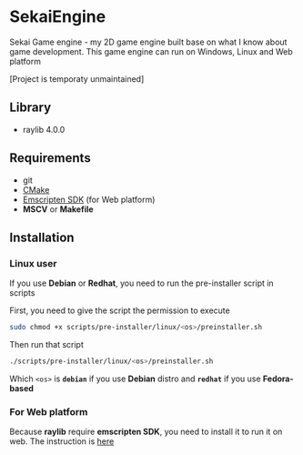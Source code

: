 # SekaiEngine
Sekai Game engine - my 2D game engine built base on what I know about game development. This game engine can run on Windows, Linux and Web platform

[Project is temporaty unmaintained]

## Library
* raylib 4.0.0

## Requirements
* git
* [CMake](https://cmake.org/download/)
* [Emscripten SDK](https://emscripten.org/docs/getting_started/downloads.html) (for Web platform)
* **MSCV** or **Makefile**
## Installation

### Linux user
If you use **Debian** or **Redhat**, you need to run the pre-installer script in scripts

First, you need to give the script the permission to execute
``` bash
sudo chmod +x scripts/pre-installer/linux/<os>/preinstaller.sh
```
Then run that script
``` bash
./scripts/pre-installer/linux/<os>/preinstaller.sh
```
Which ```<os>``` is **```debian```** if you use **Debian** distro and **```redhat```** if you use **Fedora-based**

### For Web platform
Because **raylib** require **emscripten SDK**, you need to install it to run it on web. The instruction is [here](https://emscripten.org/docs/getting_started/downloads.html)
